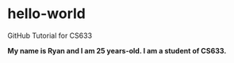 # hello-world
GitHub Tutorial for CS633

**My name is Ryan and I am 25 years-old. I am a student of CS633.**
